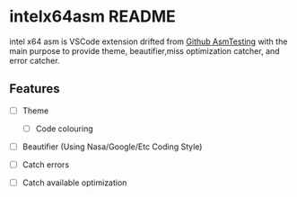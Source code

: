 # intelx64asm README

intel x64 asm is VSCode extension drifted from [Github AsmTesting](https://github.com/lowbraincells/AsmTesting) with the main purpose to provide theme, beautifier,miss optimization catcher, and error catcher.

## Features

- [ ] Theme

    - [ ] Code colouring

- [ ] Beautifier (Using Nasa/Google/Etc Coding Style)

- [ ] Catch errors

- [ ] Catch available optimization

<!-- ## Extension Settings

(VSCode settings) tab = 2 spaces -->
